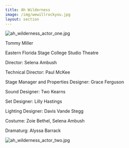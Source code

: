 ```yaml
---
title: Ah Wilderness
image: /img/wewillrockyou.jpg
layout: section
---
```


![ah_wilderness_actor_one.jpg](/ah_wilderness_actor_one.jpg)

Tommy Miller 

Eastern Florida Stage College Studio Theatre
    
Director: Selena Ambush
    
Technical Director: Paul McKee
    
Stage Manager and Properties Designer: Grace Ferguson
    
Sound Designer: Two Kearns
    
Set Designer: Lilly Hastings
    
Lighting Designer: Davis Vande Stegg
    
Costume: Zoie Bethel, Selena Ambush
    
Dramaturg: Alyssa Barrack


![ah_wilderness_actor_two.jpg](/ah_wilderness_actor_two.jpg)